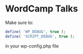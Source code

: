 WordCamp Talks
==============

Make sure to:

```php
define( 'WP_DEBUG', true );
define( 'SCRIPT_DEBUG', true );

```

in your wp-config.php file